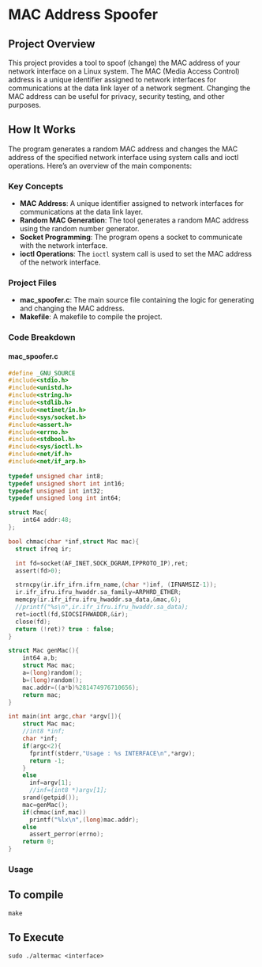 # MAC Address Spoofer

## Project Overview
This project provides a tool to spoof (change) the MAC address of your network interface on a Linux system. The MAC (Media Access Control) address is a unique identifier assigned to network interfaces for communications at the data link layer of a network segment. Changing the MAC address can be useful for privacy, security testing, and other purposes.

## How It Works
The program generates a random MAC address and changes the MAC address of the specified network interface using system calls and ioctl operations. Here’s an overview of the main components:

### Key Concepts
- **MAC Address**: A unique identifier assigned to network interfaces for communications at the data link layer.
- **Random MAC Generation**: The tool generates a random MAC address using the random number generator.
- **Socket Programming**: The program opens a socket to communicate with the network interface.
- **ioctl Operations**: The `ioctl` system call is used to set the MAC address of the network interface.

### Project Files
- **mac_spoofer.c**: The main source file containing the logic for generating and changing the MAC address.
- **Makefile**: A makefile to compile the project.

### Code Breakdown
#### mac_spoofer.c
```c
#define _GNU_SOURCE
#include<stdio.h>
#include<unistd.h>
#include<string.h>
#include<stdlib.h>
#include<netinet/in.h>
#include<sys/socket.h>
#include<assert.h>
#include<errno.h>
#include<stdbool.h>
#include<sys/ioctl.h>
#include<net/if.h>
#include<net/if_arp.h>
  
typedef unsigned char int8;
typedef unsigned short int int16;
typedef unsigned int int32;
typedef unsigned long int int64;

struct Mac{
    int64 addr:48;
};

bool chmac(char *inf,struct Mac mac){
  struct ifreq ir;

  int fd=socket(AF_INET,SOCK_DGRAM,IPPROTO_IP),ret;
  assert(fd>0);

  strncpy(ir.ifr_ifrn.ifrn_name,(char *)inf, (IFNAMSIZ-1));
  ir.ifr_ifru.ifru_hwaddr.sa_family=ARPHRD_ETHER;
  memcpy(ir.ifr_ifru.ifru_hwaddr.sa_data,&mac,6);
  //printf("%s\n",ir.ifr_ifru.ifru_hwaddr.sa_data);
  ret=ioctl(fd,SIOCSIFHWADDR,&ir);
  close(fd);
  return (!ret)? true : false;
}

struct Mac genMac(){
    int64 a,b;
    struct Mac mac;
    a=(long)random();
    b=(long)random();
    mac.addr=((a*b)%281474976710656);
    return mac;
}

int main(int argc,char *argv[]){
    struct Mac mac;
    //int8 *inf;
    char *inf;
    if(argc<2){
      fprintf(stderr,"Usage : %s INTERFACE\n",*argv);
      return -1;
    }
    else
      inf=argv[1];
      //inf=(int8 *)argv[1];
    srand(getpid());
    mac=genMac();
    if(chmac(inf,mac))
      printf("%lx\n",(long)mac.addr);
    else
      assert_perror(errno);
    return 0;
}

```
### Usage
## To compile
```
make
```
## To Execute
```
sudo ./altermac <interface>
```


